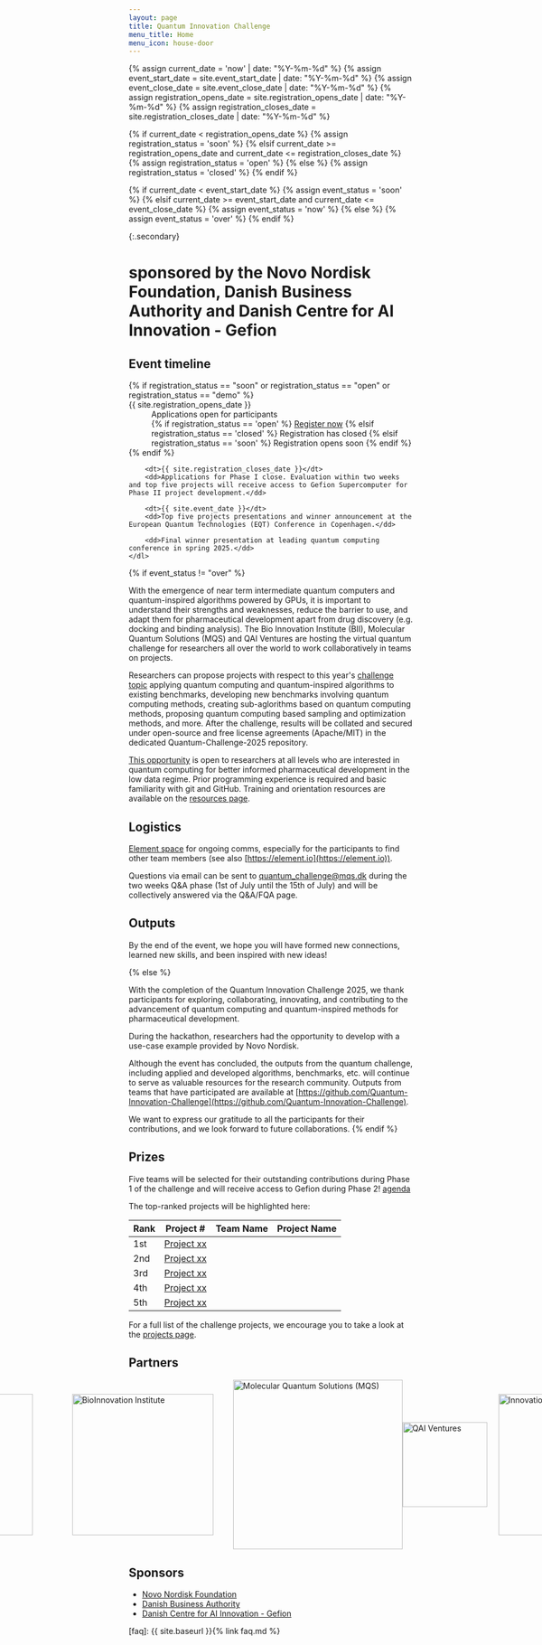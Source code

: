 ```yaml
---
layout: page
title: Quantum Innovation Challenge
menu_title: Home
menu_icon: house-door
---
```

{% assign current_date = 'now' | date: "%Y-%m-%d" %}
{% assign event_start_date = site.event_start_date | date: "%Y-%m-%d" %}
{% assign event_close_date = site.event_close_date | date: "%Y-%m-%d" %}
{% assign registration_opens_date = site.registration_opens_date | date: "%Y-%m-%d" %}
{% assign registration_closes_date = site.registration_closes_date | date: "%Y-%m-%d" %}

{% if current_date < registration_opens_date %}
    {% assign registration_status = 'soon' %}
{% elsif current_date >= registration_opens_date and current_date <= registration_closes_date %}
    {% assign registration_status = 'open' %}
{% else %}
    {% assign registration_status = 'closed' %}
{% endif %}

{% if current_date < event_start_date %}
    {% assign event_status = 'soon' %}
{% elsif current_date >= event_start_date and current_date <= event_close_date %}
    {% assign event_status = 'now' %}
{% else %}
    {% assign event_status = 'over' %}
{% endif %}

{:.secondary}
# sponsored by the Novo Nordisk Foundation, Danish Business Authority and Danish Centre for AI Innovation - Gefion

<div class="aside">
    <h2><i class="bi bi-calendar3"></i> Event timeline</h2>
    <dl>
        {% if registration_status == "soon" or registration_status == "open" or registration_status == "demo" %}
            <dt>{{ site.registration_opens_date }}</dt>
            <dd>
                Applications open for participants<br>
                {% if registration_status == 'open' %}
                    <a href="{{ site.baseurl }}{% link registration.md %}" class="btn">Register now</a>
                {% elsif registration_status == 'closed' %}
                    <a class="btn disabled">Registration has closed</a>
                {% elsif registration_status == 'soon' %}
                    <a class="btn disabled">Registration opens soon</a>
                {% endif %}
            </dd>
        {% endif %}

        <dt>{{ site.registration_closes_date }}</dt>
        <dd>Applications for Phase I close. Evaluation within two weeks and top five projects will receive access to Gefion Supercomputer for Phase II project development.</dd>

        <dt>{{ site.event_date }}</dt>
        <dd>Top five projects presentations and winner announcement at the European Quantum Technologies (EQT) Conference in Copenhagen.</dd>
        
        <dd>Final winner presentation at leading quantum computing conference in spring 2025.</dd>
    </dl>
</div>

{% if event_status != "over" %}

With the emergence of near term intermediate quantum computers and quantum-inspired algorithms powered by GPUs, it is important to understand their strengths and weaknesses, reduce the barrier to use, and adapt them for pharmaceutical development apart from drug discovery (e.g. docking and binding analysis).
The Bio Innovation Institute (BII), Molecular Quantum Solutions (MQS) and QAI Ventures are hosting the virtual quantum challenge for researchers all over the world to work collaboratively in teams on projects.

Researchers can propose projects with respect to this year's [challenge topic](_/../projects.md) applying quantum computing and quantum-inspired algorithms to existing benchmarks, developing new benchmarks involving quantum computing methods, creating sub-aglorithms based on quantum computing methods, proposing quantum computing based sampling and optimization methods, and more.
After the challenge, results will be collated and secured under open-source and free license agreements (Apache/MIT) in the dedicated Quantum-Challenge-2025 repository.

[This opportunity](_/../registration.md) is open to researchers at all levels who are interested in quantum computing for better informed pharmaceutical development in the low data regime.
Prior programming experience is required and basic familiarity with git and GitHub.
Training and orientation resources are available on the [resources page](_/../resources.md).


## Logistics

[Element space](https://matrix.to/#/#mqs-community-space:mozilla.org) for ongoing comms, especially for the participants to find other team members (see also [https://element.io](https://element.io)).

Questions via email can be sent to quantum_challenge@mqs.dk during the two weeks Q&A phase (1st of July until the 15th of July) and will be collectively answered via the Q&A/FQA page.


## Outputs

By the end of the event, we hope you will have formed new connections, learned new skills, and been inspired with new ideas!

{% else %}

With the completion of the Quantum Innovation Challenge 2025, we thank participants for exploring, collaborating, innovating, and contributing to the advancement of quantum computing and quantum-inspired methods for pharmaceutical development.

During the hackathon, researchers had the opportunity to develop with a use-case example provided by Novo Nordisk.

Although the event has concluded, the outputs from the quantum challenge, including applied and developed algorithms, benchmarks, etc. will continue to serve as valuable resources for the research community. Outputs from teams that have participated  are available at [https://github.com/Quantum-Innovation-Challenge](https://github.com/Quantum-Innovation-Challenge).

We want to express our gratitude to all the participants for their contributions, and we look forward to future collaborations.
{% endif %}


## Prizes

Five teams will be selected for their outstanding contributions during Phase 1 of the challenge and will receive access to Gefion during Phase 2!
[agenda](_/../agenda.md)

The top-ranked projects will be highlighted here:

| Rank | Project #                                            | Team Name | Project Name |
| ---  | ---------------------------------------------------- | --------- | ------------ |
| 1st  | [Project xx]()                                       |           |              |
| 2nd  | [Project xx]()                                       |           |              |
| 3rd  | [Project xx]()                                       |           |              |
| 4th  | [Project xx]()                                       |           |              |
| 5th  | [Project xx]()                                       |           |              |

For a full list of the challenge projects, we encourage you to take a look at the [projects page](_/../projects.md).


## Partners

<div style="display: flex; align-items: center; justify-content: center;">
    <a href="https://novonordiskfonden.dk/">
        <img src="https://novonordiskfonden.dk//app/uploads/NNF-INT_logo_blue_RGB_solid.png" alt="Novo Nordisk Foundation" style="width:250px; margin-right: 70px;">
    </a>
    <a href="https://bii.dk/">
        <img src="https://mva.org/wp-content/uploads/2019/03/BII_Logo_Petroleum_RGB.png" alt="BioInnovation Institute" style="width:250px; margin-right: 15px;">
    </a>
    <a href="https://mqs.dk">
        <img src="https://mqs.dk/Images/Logo/MQS_Logo_Text_black.png" alt="Molecular Quantum Solutions (MQS)" style="width:300px; margin-left: 20px;">
    </a>
    <a href="https://qai-ventures.com">
        <img src="https://encrypted-tbn0.gstatic.com/images?q=tbn:ANd9GcT4yFd81seqGxOo0wpiPf_e27HXz6YQQHtZdw&s" alt="QAI Ventures" style="width:150px; margin-right: 20px;">
    </a>
    <a href="https://icdk.dk/">
        <img src="https://images.squarespace-cdn.com/content/v1/62d5863a24e5b67bc23dff1f/1661420026081-N55ZWI4RWDCUTJC9J5TE/WeChat-Image_20220221111631.png" alt="Innovation Centre Denmark" style="width:250px; margin-right: 20px;">
    </a>
</div>


## Sponsors


- [Novo Nordisk Foundation](https://novonordiskfonden.dk/)
- [Danish Business Authority](https://danishbusinessauthority.dk/)
- [Danish Centre for AI Innovation - Gefion](https://dcai.dk/)

[faq]: {{ site.baseurl }}{% link faq.md %}
